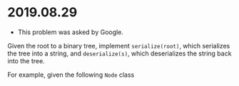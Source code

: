 # 2019.08.29

- This problem was asked by Google.



Given the root to a binary tree, implement `serialize(root)`, which serializes the tree into a string, and `deserialize(s)`, which deserializes the string back into the tree.    

For example, given the following `Node` class
